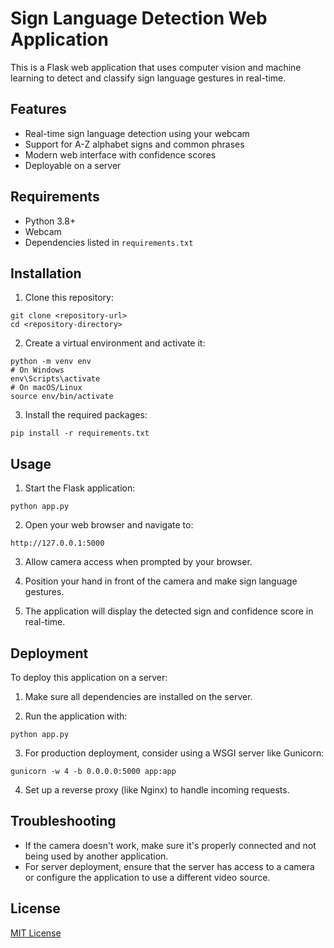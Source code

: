 # Sign Language Detection Web Application

This is a Flask web application that uses computer vision and machine learning to detect and classify sign language gestures in real-time.

## Features

- Real-time sign language detection using your webcam
- Support for A-Z alphabet signs and common phrases
- Modern web interface with confidence scores
- Deployable on a server

## Requirements

- Python 3.8+
- Webcam
- Dependencies listed in `requirements.txt`

## Installation

1. Clone this repository:
```
git clone <repository-url>
cd <repository-directory>
```

2. Create a virtual environment and activate it:
```
python -m venv env
# On Windows
env\Scripts\activate
# On macOS/Linux
source env/bin/activate
```

3. Install the required packages:
```
pip install -r requirements.txt
```

## Usage

1. Start the Flask application:
```
python app.py
```

2. Open your web browser and navigate to:
```
http://127.0.0.1:5000
```

3. Allow camera access when prompted by your browser.

4. Position your hand in front of the camera and make sign language gestures.

5. The application will display the detected sign and confidence score in real-time.

## Deployment

To deploy this application on a server:

1. Make sure all dependencies are installed on the server.

2. Run the application with:
```
python app.py
```

3. For production deployment, consider using a WSGI server like Gunicorn:
```
gunicorn -w 4 -b 0.0.0.0:5000 app:app
```

4. Set up a reverse proxy (like Nginx) to handle incoming requests.

## Troubleshooting

- If the camera doesn't work, make sure it's properly connected and not being used by another application.
- For server deployment, ensure that the server has access to a camera or configure the application to use a different video source.

## License

[MIT License](LICENSE) 
